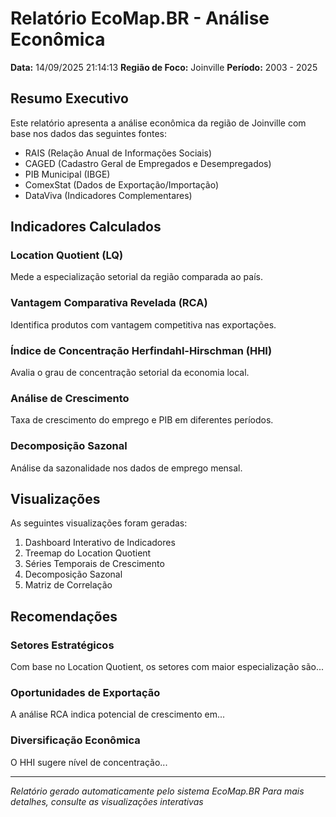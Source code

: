 # Relatório EcoMap.BR - Análise Econômica

**Data:** 14/09/2025 21:14:13
**Região de Foco:** Joinville
**Período:** 2003 - 2025

## Resumo Executivo

Este relatório apresenta a análise econômica da região de Joinville 
com base nos dados das seguintes fontes:

- RAIS (Relação Anual de Informações Sociais)
- CAGED (Cadastro Geral de Empregados e Desempregados)
- PIB Municipal (IBGE)
- ComexStat (Dados de Exportação/Importação)
- DataViva (Indicadores Complementares)

## Indicadores Calculados

### Location Quotient (LQ)
Mede a especialização setorial da região comparada ao país.

### Vantagem Comparativa Revelada (RCA)
Identifica produtos com vantagem competitiva nas exportações.

### Índice de Concentração Herfindahl-Hirschman (HHI)
Avalia o grau de concentração setorial da economia local.

### Análise de Crescimento
Taxa de crescimento do emprego e PIB em diferentes períodos.

### Decomposição Sazonal
Análise da sazonalidade nos dados de emprego mensal.

## Visualizações

As seguintes visualizações foram geradas:

1. Dashboard Interativo de Indicadores
2. Treemap do Location Quotient
3. Séries Temporais de Crescimento
4. Decomposição Sazonal
5. Matriz de Correlação

## Recomendações

### Setores Estratégicos
Com base no Location Quotient, os setores com maior especialização são...

### Oportunidades de Exportação
A análise RCA indica potencial de crescimento em...

### Diversificação Econômica
O HHI sugere nível de concentração...

---

*Relatório gerado automaticamente pelo sistema EcoMap.BR*
*Para mais detalhes, consulte as visualizações interativas*
